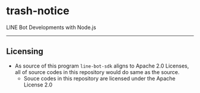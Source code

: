 # trash-notice

LINE Bot Developments with Node.js

***

## Licensing

- As source of this program `line-bot-sdk` aligns to Apache 2.0 Licenses, all of source codes in this repository would do same as the source.
  - Souce codes in this repository are licensed under the Apache License 2.0
